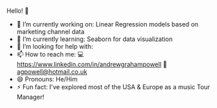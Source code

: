 Hello! 👋


- 🔭 I’m currently working on: Linear Regression models based on marketing channel data
- 🌱 I’m currently learning: Seaborn for data visualization 
- 🤔 I’m looking for help with: 
- 📫 How to reach me: 💻 https://www.linkedin.com/in/andrewgrahampowell 📧 agpowell@hotmail.co.uk 
- 😄 Pronouns: He/Him
- ⚡ Fun fact: I've explored most of the USA & Europe as a music Tour Manager!
